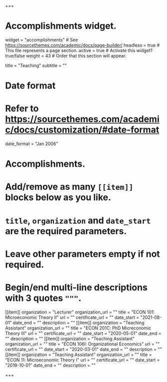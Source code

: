 +++
# Accomplishments widget.
widget = "accomplishments"  # See https://sourcethemes.com/academic/docs/page-builder/
headless = true  # This file represents a page section.
active = true  # Activate this widget? true/false
weight = 43  # Order that this section will appear.

title = "Teaching"
subtitle = ""

# Date format
#   Refer to https://sourcethemes.com/academic/docs/customization/#date-format
date_format = "Jan 2006"

# Accomplishments.
#   Add/remove as many `[[item]]` blocks below as you like.
#   `title`, `organization` and `date_start` are the required parameters.
#   Leave other parameters empty if not required.
#   Begin/end multi-line descriptions with 3 quotes `"""`.
[[item]]
  organization = "Lecturer"
  organization_url = ""
  title = "ECON 101: Microeconomic Theory II"
  url = ""
  certificate_url = ""
  date_start = "2021-08-01"
  date_end = ""
  description = ""
[[item]]
  organization = "Teaching Assistant"
  organization_url = ""
  title = "ECON 201C: PhD Micreconomic Theory III"
  url = ""
  certificate_url = ""
  date_start = "2020-05-01"
  date_end = ""
  description = ""
[[item]]
  organization = "Teaching Assistant"
  organization_url = ""
  title = "ECON 106I: Organizational Economics"
  url = ""
  certificate_url = ""
  date_start = "2020-03-01"
  date_end = ""
  description = ""
[[item]]
  organization = "Teaching Assistant"
  organization_url = ""
  title = "ECON 11: Microeconomic Theory I"
  url = ""
  certificate_url = ""
  date_start = "2019-10-01"
  date_end = ""
  description = ""

+++